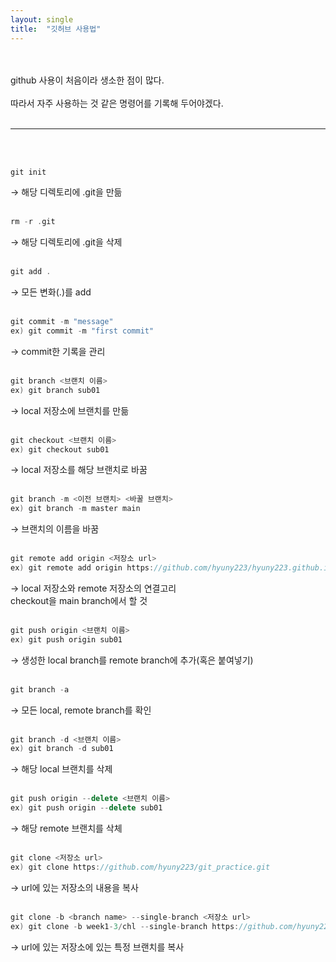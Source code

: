 ```yaml
---
layout: single
title:  "깃허브 사용법"
---
```

<br/><br/>
github 사용이 처음이라 생소한 점이 많다.<br/><br/>
따라서 자주 사용하는 것 같은 명령어를 기록해 두어야겠다.<br/><br/>

---
<br/><br/>

```c++
git init
```
→ 해당 디렉토리에 .git을 만듦<br/><br/>

```c++
rm -r .git
```
→ 해당 디렉토리에 .git을 삭제<br/><br/>

```c++
git add .
```
→ 모든 변화(.)를 add<br/><br/>


```c++
git commit -m "message"
ex) git commit -m "first commit"
```
→ commit한 기록을 관리<br/><br/>


```c++
git branch <브랜치 이름>
ex) git branch sub01
```
→ local 저장소에 브랜치를 만듦<br/><br/>


```c++
git checkout <브랜치 이름>
ex) git checkout sub01
```
→ local 저장소를 해당 브랜치로 바꿈<br/><br/>


```c++
git branch -m <이전 브랜치> <바꿀 브랜치>
ex) git branch -m master main
```
→ 브랜치의 이름을 바꿈<br/><br/>


```c++
git remote add origin <저장소 url>
ex) git remote add origin https://github.com/hyuny223/hyuny223.github.io.git
```
→ local 저장소와 remote 저장소의 연결고리<br/>
  checkout을 main branch에서 할 것<br/><br/>


```c++
git push origin <브랜치 이름>
ex) git push origin sub01
```
→ 생성한 local branch를 remote branch에 추가(혹은 붙여넣기)<br/><br/>


```c++
git branch -a
```
→ 모든 local, remote branch를 확인<br/><br/>

```c++
git branch -d <브랜치 이름>
ex) git branch -d sub01
```
→ 해당 local 브랜치를 삭제<br/><br/>

```c++
git push origin --delete <브랜치 이름>
ex) git push origin --delete sub01
```
→ 해당 remote 브랜치를 삭체<br/><br/>


```c++
git clone <저장소 url>
ex) git clone https://github.com/hyuny223/git_practice.git
```
→ url에 있는 저장소의 내용을 복사<br/><br/>


```c++
git clone -b <branch name> --single-branch <저장소 url>
ex) git clone -b week1-3/chl --single-branch https://github.com/hyuny223/git_practice.git
```
→ url에 있는 저장소에 있는 특정 브랜치를 복사<br/><br/>
